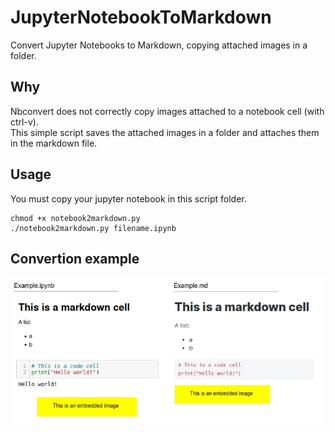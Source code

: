 # JupyterNotebookToMarkdown
Convert Jupyter Notebooks to Markdown, copying attached images in a folder. 

## Why
Nbconvert does not correctly copy images attached to a notebook cell (with ctrl-v). \
This simple script saves the attached images in a folder and attaches them in the markdown file.

## Usage
You must copy your jupyter notebook in this script folder.

```
chmod +x notebook2markdown.py 
./notebook2markdown.py filename.ipynb
```
## Convertion example 

![](./Images/example.jpg)

